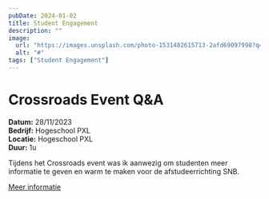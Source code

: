 ```yaml
---
pubDate: 2024-01-02
title: Student Engagement
description: ""
image:
  url: "https://images.unsplash.com/photo-1531482615713-2afd69097998?q=80&w=3870&auto=format&fit=crop&ixlib=rb-4.0.3&ixid=M3wxMjA3fDB8MHxwaG90by1wYWdlfHx8fGVufDB8fHx8fA%3D%3D"
  alt: "#"
tags: ["Student Engagement"]
---
```


# Crossroads Event Q&A

**Datum:** 28/11/2023  
**Bedrijf:** Hogeschool PXL  
**Locatie:** Hogeschool PXL  
**Duur:** 1u

Tijdens het Crossroads event was ik aanwezig om studenten meer informatie te geven en warm te maken voor de afstudeerrichting SNB.

[Meer informatie](https://nl.linkedin.com/posts/maarten-sourbron%7E42_applicatieontwikkeling-infrastructurecloud-activity-7135908580792176640-oLPG)
